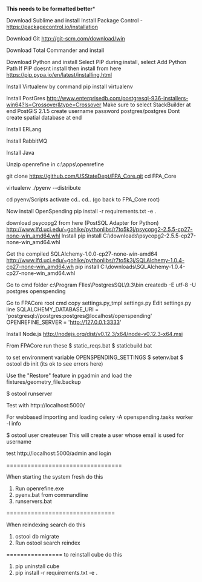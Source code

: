 **This needs to be formatted better***

Download Sublime and install
Install Package Control - https://packagecontrol.io/installation

Download Git
http://git-scm.com/download/win

Download Total Commander and install

Download Python and install
Select PIP during install, select Add Python Path
If PIP doesnt install then install from here
https://pip.pypa.io/en/latest/installing.html


Install Virtualenv by command pip install virtualenv

Install PostGres
http://www.enterprisedb.com/postgresql-936-installers-win64?ls=Crossover&type=Crossover
Make sure to select StackBuilder at end
PostGIS 2.1.5
create username password postgres/postgres
Dont create spatial database at end

Install ERLang

Install RabbitMQ

Install Java

Unzip openrefine in c:\apps\openrefine

git clone https://github.com/USStateDept/FPA_Core.git
cd FPA_Core

virtualenv ./pyenv --distribute

cd pyenv/Scripts
activate
cd..
cd.. (go back to FPA_Core root)

Now install OpenSpending
pip install -r requirements.txt -e .

download psycopg2 from here (PostSQL Adapter for Python)
http://www.lfd.uci.edu/~gohlke/pythonlibs/r7to5k3j/psycopg2-2.5.5-cp27-none-win_amd64.whl
Install
pip install C:\downloads\psycopg2-2.5.5-cp27-none-win_amd64.whl

Get the compiled SQLAlchemy-1.0.0-cp27-none-win-amd64
http://www.lfd.uci.edu/~gohlke/pythonlibs/r7to5k3j/SQLAlchemy-1.0.4-cp27-none-win_amd64.wh
pip install C:\downloads\SQLAlchemy-1.0.4-cp27-none-win_amd64.whl


Go to cmd folder c:\Program FIles\PostgresSQL\9.3\bin
createdb -E utf-8 -U postgres openspending

Go to FPACore root cmd
copy settings.py_tmpl settings.py
Edit settings.py line
SQLALCHEMY_DATABASE_URI = 'postgresql://postgres:postgres@localhost/openspending'
OPENREFINE_SERVER = 'http://127.0.0.1:3333'


Install Node.js
http://nodejs.org/dist/v0.12.3/x64/node-v0.12.3-x64.msi

From FPACore run these
$ static_reqs.bat
$ staticbuild.bat

to set environment variable OPENSPENDING_SETTINGS
$ setenv.bat
$ ostool db init (its ok to see errors here)

Use the "Restore" feature in pgadmin and load the fixtures/geometry_file.backup

$ ostool runserver

Test with http://localhost:5000/

For webbased importing and loading
celery -A openspending.tasks worker -l info

$ ostool user createuser
This will create a user whose email is used for username

test http://localhost:5000/admin and login

=================================

When starting the system fresh do this
1. Run openrefine.exe
2. pyenv.bat from commandline
3. runservers.bat

===============================

When reindexing search do this
1. ostool db migrate
2. Run ostool search reindex

================
to reinstall cube do this

1. pip uninstall cube
2. pip install -r requirements.txt -e .
